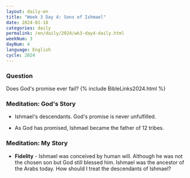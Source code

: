 ```yaml
---
layout: daily-en
title: "Week 3 Day 4: Sons of Ishmael"
date: 2024-01-18
categories: daily
permalink: /en/daily/2024/wk3-day4-daily.html
weekNum: 3
dayNum: 4
language: English
cycle: 2024
---
```

### Question     
Does God's promise ever fail?
{% include BibleLinks2024.html %}

### Meditation: God's Story   
+ Ishmael's descendants. God's promise is never unfulfilled. 

+ As God has promised, Ishmael became the father of 12 tribes. 

### Meditation: My Story   
+ **Fidelity** - Ishmael was conceived by human will. Although he was not the chosen son but God still blessed him. Ishmael was the ancestor of the Arabs today. How should I treat the descendants of Ishmael? 
